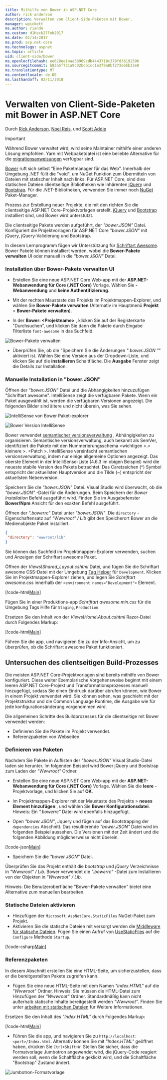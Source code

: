```yaml
---
title: Mithilfe von Bower in ASP.NET Core
author: rick-anderson
description: Verwalten von Client-Side-Paketen mit Bower.
manager: wpickett
ms.author: riande
ms.custom: H1Hack27Feb2017
ms.date: 02/14/2017
ms.prod: asp.net-core
ms.technology: aspnet
ms.topic: article
uid: client-side/bower
ms.openlocfilehash: ee628ee14aa38969cdb4443718c378fd36192596
ms.sourcegitcommit: b83a5f731a9c02bdb1cc1e3f9a8bf273eb5b33e0
ms.translationtype: MT
ms.contentlocale: de-DE
ms.lasthandoff: 02/11/2018
---
```

# <a name="manage-client-side-packages-with-bower-in-aspnet-core"></a>Verwalten von Client-Side-Paketen mit Bower in ASP.NET Core

Durch [Rick Anderson](https://twitter.com/RickAndMSFT), [Noel Reis](https://blog.falafel.com/falafel-software-recognized-sitefinity-website-year/), und [Scott Addie](https://scottaddie.com) 

> [!IMPORTANT]
> Während Bower verwaltet wird, wird seine Maintainer mithilfe einer anderen Lösung empfohlen. Yarn mit Webpaketdatei ist eine beliebte Alternative für die [migrationsanweisungen](https://bower.io/blog/2017/how-to-migrate-away-from-bower/) verfügbar sind.

[Bower](https://bower.io/) ruft sich selbst "Eine Paketmanager für das Web". Innerhalb der Umgebung .NET füllt die "void", um NuGet Funktion zum Übermitteln von Dateien mit statischer Inhalt nach links. Für ASP.NET Core, sind dies statischen Dateien clientseitige Bibliotheken wie inhärenten [jQuery](http://jquery.com/) und [Bootstrap](http://getbootstrap.com/). Für die .NET-Bibliotheken, verwenden Sie immer noch [NuGet](https://www.nuget.org/) Paket-Manager.

Prozess zur Erstellung neuer Projekte, die mit den richten Sie die clientseitige ASP.NET Core-Projektvorlagen erstellt. [jQuery](http://jquery.com/) und [Bootstrap](http://getbootstrap.com/) installiert sind, und Bower wird unterstützt.

Die clientseitige Pakete werden aufgeführt, der *"bower.JSON"* Datei. Konfiguriert die Projektvorlagen für ASP.NET Core *"bower.JSON"* mit jQuery, jQuery-Validierung und Bootstrap.

In diesem Lernprogramm fügen wir Unterstützung für [Schriftart Awesome](http://fontawesome.io). Bower Pakete können installiert werden, wobei die **Bower-Pakete verwalten** UI oder manuell in die *"bower.JSON"* Datei.

### <a name="installation-via-manage-bower-packages-ui"></a>Installation über Bower-Pakete verwalten UI

* Erstellen Sie eine neue ASP.NET Core Web-app mit der **ASP.NET-Webanwendung für Core (.NET Core)** Vorlage. Wählen Sie **-Webanwendung** und **keine Authentifizierung**.

* Mit der rechten Maustaste des Projekts im Projektmappen-Explorer, und wählen Sie **Bower-Pakete verwalten** (Alternativ im Hauptmenü **Projekt** > **Bower-Pakete verwalten**).

* In der **Bower: \<Projektname\>**  , klicken Sie auf der Registerkarte "Durchsuchen", und klicken Sie dann die Pakete durch Eingabe Filterliste `font-awesome` in das Suchfeld:

 ![Bower-Pakete verwalten](bower/_static/manage-bower-packages.png)

* Überprüfen Sie, ob die "Speichern Sie die Änderungen *" bower.JSON "*" aktiviert ist. Wählen Sie eine Version aus der Dropdown-Liste, und klicken Sie auf die **installieren** Schaltfläche. Die **Ausgabe** Fenster zeigt die Details zur Installation.

### <a name="manual-installation-in-bowerjson"></a>Manuelle Installation in "bower.JSON"

Öffnen der *"bower.JSON"* Datei und die Abhängigkeiten hinzuzufügen "Schriftart awesome". IntelliSense zeigt die verfügbaren Pakete. Wenn ein Paket ausgewählt ist, werden die verfügbaren Versionen angezeigt. Die folgenden Bilder sind ältere und nicht überein, was Sie sehen.

![IntelliSense von Bower Paket-explorer](bower/_static/add-package.png)

![Bower Version IntelliSense](bower/_static/version-intelliSense.png)

Bower verwendet [semantischer versionsverwaltung](http://semver.org/) , Abhängigkeiten zu organisieren. Semantische versionsverwaltung, auch bekannt als SemVer, identifiziert die Pakete mit den Nummerierungsschema \<wichtigen >.\< kleinere >. \<Patch >. IntelliSense vereinfacht semantischen versionsverwaltung, indem nur einige allgemeine Optionen angezeigt. Das oberste Element in der IntelliSense-Liste (4.6.3 im obigen Beispiel) wird die neueste stabile Version des Pakets betrachtet. Das Caretzeichen (^) Symbol entspricht der aktuellsten Hauptversion und die Tilde (~) entspricht der aktuellsten Nebenversion.

Speichern Sie die *"bower.JSON"* Datei. Visual Studio wird überwacht, ob die *"bower.JSON"* -Datei für die Änderungen. Beim Speichern der *Bower Installation* Befehl ausgeführt wird. Finden Sie im Ausgabefenster **Bower/Npm** Ansicht für den exakten Befehl ausgeführt.

Öffnen der *".bowerrc"* Datei unter *"bower.JSON"*. Die `directory` -Eigenschaftensatz auf *"Wwwroot" / Lib* gibt den Speicherort Bower an die Medienobjekte Paket installiert.

```json
{
 "directory": "wwwroot/lib"
}
```

Sie können das Suchfeld im Projektmappen-Explorer verwenden, suchen und Anzeigen der Schriftart awesome Paket.

Öffnen der *Views\Shared\_Layout.cshtml* Datei, und fügen Sie die Schriftart awesome CSS-Datei mit der Umgebung [Tag Helper](xref:mvc/views/tag-helpers/intro) für `Development`. Klicken Sie im Projektmappen-Explorer ziehen, und legen Sie *Schriftart awesome.css* innerhalb der `<environment names="Development">` Element.

[!code-html[Main](bower/sample/_Layout.cshtml?highlight=4&range=9-13)]

Fügen Sie in einer Produktions-app *Schriftart awesome.min.css* für die Umgebung Tags Hilfe für `Staging,Production`.

Ersetzen Sie den Inhalt von der *Views\Home\About.cshtml* Razor-Datei durch Folgendes Markup:

[!code-html[Main](bower/sample/About.cshtml)]

Führen Sie die app, und navigieren Sie zu der Info-Ansicht, um zu überprüfen, ob die Schriftart awesome Paket funktioniert.

## <a name="exploring-the-client-side-build-process"></a>Untersuchen des clientseitigen Build-Prozesses

Die meisten ASP.NET Core-Projektvorlagen sind bereits mithilfe von Bower konfiguriert. Diese weiter Exemplarische Vorgehensweise beginnt mit einem leeren ASP.NET Core-Projekt und Transformationsprozesses manuell hinzugefügt, sodass Sie einen Eindruck darüber abrufen können, wie Bower in einem Projekt verwendet wird. Sie können sehen, was geschieht mit der Projektstruktur und die Common Language Runtime, die Ausgabe wie für jede konfigurationsänderung vorgenommen wird.

Die allgemeinen Schritte des Buildprozesses für die clientseitige mit Bower verwendet werden:

* Definieren Sie die Pakete im Projekt verwendet. <!-- once defined, you don't need to download them, VS does -->
* Referenzpaketen von Webseiten.

### <a name="define-packages"></a>Definieren von Paketen

Nachdem Sie Pakete in Auflisten der *"bower.JSON"* Visual Studio-Datei laden sie herunter. Im folgenden Beispiel wird Bower jQuery und Bootstrap zum Laden der *"Wwwroot"* Ordner.

* Erstellen Sie eine neue ASP.NET Core Web-app mit der **ASP.NET-Webanwendung für Core (.NET Core)** Vorlage. Wählen Sie die **leere** -Projektvorlage, und klicken Sie auf **OK**.

* Im Projektmappen-Explorer mit der Maustaste des Projekts > **neues Element hinzufügen** , und wählen Sie **Bower Konfigurationsdatei**. Hinweis: Ein *".bowerrc"* Datei wird ebenfalls hinzugefügt.

* Open *"bower.JSON"*, Jquery und fügen auf das Bootstrapping der `dependencies` Abschnitt. Das resultierende *"bower.JSON"* Datei wird im folgenden Beispiel aussehen. Die Versionen mit der Zeit ändert und die folgenden Abbildung möglicherweise nicht überein.

[!code-json[Main](bower/sample/bower.json?highlight=5,6)]

* Speichern Sie die *"bower.JSON"* Datei.

 Überprüfen Sie das Projekt enthält die *bootstrap* und *jQuery* Verzeichnisse in *"Wwwroot" / Lib*. Bower verwendet die *".bowerrc"* -Datei zum Installieren von der Objekten in *"Wwwroot" / Lib*.

 Hinweis: Die Benutzeroberfläche "Bower-Pakete verwalten" bietet eine Alternative zum manuellen bearbeiten.

### <a name="enable-static-files"></a>Statische Dateien aktivieren

* Hinzufügen der `Microsoft.AspNetCore.StaticFiles` NuGet-Paket zum Projekt.
* Aktivieren Sie die statische Dateien mit versorgt werden die [Middleware für statische Dateien](https://docs.microsoft.com/aspnet/core/api/microsoft.aspnetcore.builder.staticfileextensions). Fügen Sie einen Aufruf von [UseStaticFiles](https://docs.microsoft.com/aspnet/core/api/microsoft.aspnetcore.builder.staticfileextensions) auf die `Configure` Methode `Startup`.

[!code-csharp[Main](bower/sample/Startup.cs?highlight=9)]

### <a name="reference-packages"></a>Referenzpaketen

In diesem Abschnitt erstellen Sie eine HTML-Seite, um sicherzustellen, dass er die bereitgestellten Pakete zugreifen kann.

* Fügen Sie eine neue HTML-Seite mit dem Namen *"Index.HTML"* auf die *"Wwwroot"* Ordner. Hinweis: Sie müssen die HTML-Datei zum Hinzufügen der *"Wwwroot"* Ordner. Standardmäßig kann nicht außerhalb statische Inhalte bereitgestellt werden *"Wwwroot"*. Finden Sie unter [arbeiten mit statischen Dateien](xref:fundamentals/static-files) für Weitere Informationen.

 Ersetzen Sie den Inhalt des *"Index.HTML"* durch Folgendes Markup:

[!code-html[Main](bower/sample/Index.html)]

* Führen Sie die app, und navigieren Sie zu `http://localhost:<port>/Index.html`. Alternativ können Sie mit *"Index.HTML"* geöffnet haben, drücken Sie `Ctrl+Shift+W`. Stellen Sie sicher, dass die Formatvorlage Jumbotron angewendet wird, die jQuery-Code reagiert werden soll, wenn die Schaltfläche geklickt wird, und die Schaltfläche "Bootstrap" Zustand ändert.

 ![Jumbotron-Formatvorlage](bower/_static/jumbotron.png)
